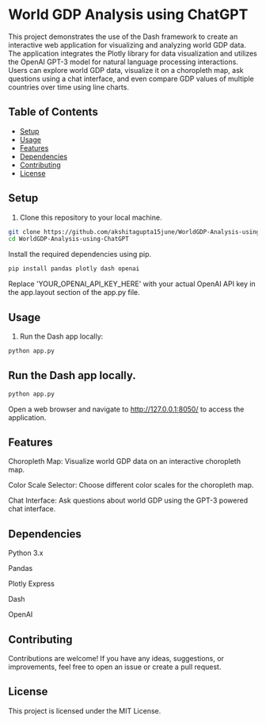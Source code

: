 # World GDP Analysis using ChatGPT

This project demonstrates the use of the Dash framework to create an interactive web application for visualizing and analyzing world GDP data. The application integrates the Plotly library for data visualization and utilizes the OpenAI GPT-3 model for natural language processing interactions. Users can explore world GDP data, visualize it on a choropleth map, ask questions using a chat interface, and even compare GDP values of multiple countries over time using line charts.

## Table of Contents

- [Setup](#setup)
- [Usage](#usage)
- [Features](#features)
- [Dependencies](#dependencies)
- [Contributing](#contributing)
- [License](#license)

## Setup

1. Clone this repository to your local machine.
```bash
git clone https://github.com/akshitagupta15june/WorldGDP-Analysis-using-ChatGPT.git
cd WorldGDP-Analysis-using-ChatGPT 
```

Install the required dependencies using pip.
```bash
pip install pandas plotly dash openai
```

Replace 'YOUR_OPENAI_API_KEY_HERE' with your actual OpenAI API key in the app.layout section of the app.py file.

## Usage

1. Run the Dash app locally:
```bash
python app.py
```

## Run the Dash app locally.
```bash
python app.py
```
Open a web browser and navigate to http://127.0.0.1:8050/ to access the application.

## Features

Choropleth Map: Visualize world GDP data on an interactive choropleth map.

Color Scale Selector: Choose different color scales for the choropleth map.

Chat Interface: Ask questions about world GDP using the GPT-3 powered chat interface.

## Dependencies

Python 3.x

Pandas

Plotly Express

Dash

OpenAI


## Contributing
Contributions are welcome! If you have any ideas, suggestions, or improvements, feel free to open an issue or create a pull request.

## License
This project is licensed under the MIT License.



